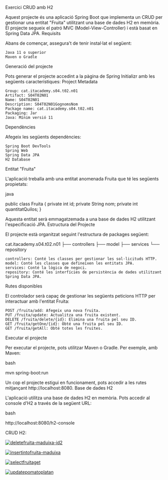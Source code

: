 Exercici CRUD amb H2

Aquest projecte és una aplicació Spring Boot que implementa un CRUD per gestionar una entitat "Fruita" utilitzant una base de dades H2 en memòria. El projecte segueix el patró MVC (Model-View-Controller) i està basat en Spring Data JPA.
Requisits

Abans de començar, assegura't de tenir instal·lat el següent:

    Java 11 o superior
    Maven o Gradle

Generació del projecte

Pots generar el projecte accedint a la pàgina de Spring Initializr amb les següents característiques:
Project Metadata

    Group: cat.itacademy.s04.t02.n01
    Artifact: S04T02N01
    Name: S04T02N01
    Description: S04T02N01GognomsNom
    Package name: cat.itacademy.s04.t02.n01
    Packaging: Jar
    Java: Mínim versió 11

Dependències

Afegeix les següents dependències:

    Spring Boot DevTools
    Spring Web
    Spring Data JPA
    H2 Database

Entitat "Fruita"

L'aplicació treballa amb una entitat anomenada Fruita que té les següents propietats:

java

public class Fruita {
    private int id;
    private String nom;
    private int quantitatQuilos;
}

Aquesta entitat serà emmagatzemada a una base de dades H2 utilitzant l'especificació JPA.
Estructura del Projecte

El projecte està organitzat seguint l'estructura de packages següent:

cat.itacademy.s04.t02.n01
├── controllers
├── model
├── services
└── repository

    controllers: Conté les classes per gestionar les sol·licituds HTTP.
    model: Conté les classes que defineixen les entitats JPA.
    services: Conté la lògica de negoci.
    repository: Conté les interfícies de persistència de dades utilitzant Spring Data JPA.

Rutes disponibles

El controlador serà capaç de gestionar les següents peticions HTTP per interactuar amb l'entitat Fruita:

    POST /fruita/add: Afegeix una nova fruita.
    PUT /fruita/update: Actualitza una fruita existent.
    DELETE /fruita/delete/{id}: Elimina una fruita pel seu ID.
    GET /fruita/getOne/{id}: Obté una fruita pel seu ID.
    GET /fruita/getAll: Obté totes les fruites.

Executar el projecte

Per executar el projecte, pots utilitzar Maven o Gradle. Per exemple, amb Maven:

bash

mvn spring-boot:run

Un cop el projecte estigui en funcionament, pots accedir a les rutes mitjançant http://localhost:8080.
Base de dades H2

L'aplicació utilitza una base de dades H2 en memòria. Pots accedir al console d'H2 a través de la següent URL:

bash

http://localhost:8080/h2-console

CRUD H2:

<a href="https://ibb.co/F5BCyFD"><img src="https://i.ibb.co/N9LbJMy/deletefruita-maduixa-id2.png" alt="deletefruita-maduixa-id2" border="0"></a>

<a href="https://ibb.co/HNXjgrF"><img src="https://i.ibb.co/M89mNR2/insertintofruita-maduixa.png" alt="insertintofruita-maduixa" border="0"></a>

<a href="https://ibb.co/ww2Ww19"><img src="https://i.ibb.co/Hx9zxQW/selectfruitaget.png" alt="selectfruitaget" border="0"></a>

<a href="https://ibb.co/T14VhyN"><img src="https://i.ibb.co/HCtWgZ9/updatepomatoplatan.png" alt="updatepomatoplatan" border="0"></a>
